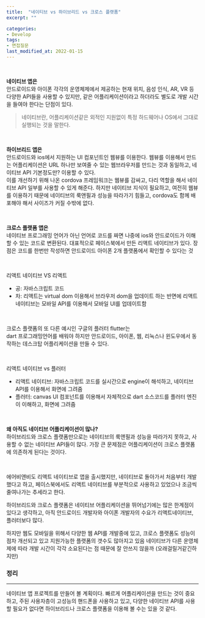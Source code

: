 ```yaml
---
title:  "네이티브 vs 하이브리드 vs 크로스 플랫폼"
excerpt: ""

categories:
- Develop
tags:
- 면접질문
last_modified_at: 2022-01-15
---
```



<br>

**네이티브 앱은** <br>
안드로이드와 아이폰 각각의 운영체제에서 제공하는 현재 위치, 음성 인식, AR, VR 등 다양한 API들을 사용할 수 있지만, 같은 어플리케이션이라고 하더라도 별도로 개발 시간을 들여야 한다는 단점이 있다. 

> 네이티브란, 어플리케이션같은 외적인 지원없이 특정 하드웨어나 OS에서 그대로 실행되는 것을 말한다. 

<br>

**하이브리드 앱은** <br>
안드로이드와 ios에서 지원하는 UI 컴포넌트인 웹뷰를 이용한다. 
웹뷰를 이용해서 만드는 어플리케이션은 URL 하나만 보여줄 수 있는 웹브라우저를 만드는 것과 동일하고, 네이티브 API 기본정도만? 이용할 수 있다.
<br>
이를 개선하기 위해 나온 cordova 프레임워크는 웹뷰를 감싸고, 다리 역할을 해서 네이티브 API 일부를 사용할 수 있게 해준다. 하지만 네이티브 지식이 필요하고, 여전히 웹뷰를 이용하기 때문에 네이티브의 룩앤필과 성능을 따라가기 힘들고, cordova도 함께 배포해야 해서 사이즈가 커질 수밖에 없다.

<br>

**크로스 플랫폼 앱은** <br>
네이티브 프로그래밍 언어가 아닌 언어로 코드를 짜면 나중에 ios와 안드로이드가 이해할 수 있는 코드로 변환된다. 대표적으로 페이스북에서 만든 리액트 네이티브가 있다. 
장점은 코드를 한번만 작성하면 안드로이드 아이폰 2개 플랫폼에서 확인할 수 있다는 것 

<br>

리액트 네이티브 VS 리액트 <br>
- 공: 자바스크립트 코드
- 차: 리액트는 virtual dom 이용해서 브라우저 dom을 업데이트 하는 반면에 리액트 네이티브는 모바일 API를 이용해서 모바일 UI를 업데이트함

<br>

크로스 플랫폼의 또 다른 예시인 구글의 플러터 flutter는 <br>
dart 프로그래밍언어를 배워야 하지만 안드로이드, 아이폰, 웹, 리눅스나 윈도우에서 동작하는 데스크탑 어플리케이션을 만들 수 있다. 

<br>

리액트 네이티브 vs 플러터
- 리액트 네이티브: 자바스크립트 코드를 실시간으로 engine이 해석하고, 네이티브 API를 이용해서 화면에 그려줌
- 플러터: canvas UI 컴포넌트를 이용해서 자체적으로 dart 소스코드를 플러터 엔진이 이해하고, 화면에 그려줌

<br>

**왜 아직도 네이티브 어플리케이션이 많나?** <br>
하이브리드와 크로스 플랫폼만으로는 네이티브의 룩앤필과 성능을 따라가지 못하고, 사용할 수 없는 네이티브 API들이 많다. 가장 큰 문제점은 어플리케이션이 크로스 플랫폼에 의존하게 된다는 것이다. 

<br>

에어비앤비도 리액트 네이티브로 앱을 출시했지만, 네이티브로 돌아가서 처음부터 개발했다고 하고, 페이스북에서도 리액트 네이티브를 부분적으로 사용하고 있었으나 조금씩 줄여나가는 추세라고 한다.

하이브리드와 크로스 플랫폼은 네이티브 어플리케이션을 뛰어넘기에는 많은 한계점이 있다고 생각하고, 아직 안드로이드 개발자와 아이폰 개발자의 수요가 리액트네이티브, 플러터보다 많다.

하지만
웹도 모바일을 위해서 다양한 웹 API를 개발중에 있고, 크로스 플랫폼도 성능이 점차 개선되고 있고 지원가능한 플랫폼의 갯수도 많아지고 있음
네이티브가 다른 운영체제에 따라 개발 시간이 각각 소요된다는 점 때문에 잘 안쓰지 않을까 (오래걸릴거같긴하지만)

### 정리 
--- 
네이티브 앱 프로젝트를 만들어 볼 계획이다.
빠르게 어플리케이션을 만드는 것이 중요하고, 주된 사용자층이 고성능의 핸드폰을 사용하고 있고, 다양한 네이티브 API를 사용할 필요가 없다면 하이브리드나 크로스 플랫폼을 이용해 볼 수는 있을 것 같다. 
